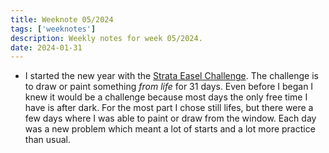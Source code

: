 ```yaml
---
title: Weeknote 05/2024
tags: ['weeknotes']
description: Weekly notes for week 05/2024.
date: 2024-01-31
---
```

- I started the new year with the [Strata Easel Challenge](https://www.stradaeasel.com/pages/january-2024-strada-31-day-challenge-information). The challenge is to draw or paint something *from life* for 31 days. Even before I began I knew it would be a challenge because most days the only free time I have is after dark. For the most part I chose still lifes, but there were a few days where I was able to paint or draw from the window. Each day was a new problem which meant a lot of starts and a lot more practice than usual. 